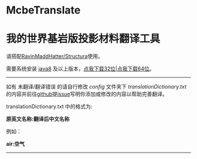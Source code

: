 # McbeTranslate

# 我的世界基岩版投影材料翻译工具

请搭配[RavinMaddHatter/Structura](https://github.com/RavinMaddHatter/Structura)使用。

需要系统安装 [java8](https://www.oracle.com/java/technologies/downloads/#java8-windows) 及以上版本，[点我下载32位](https://www.oracle.com/webapps/redirect/signon?nexturl=https://download.oracle.com/otn/java/jdk/8u361-b09/0ae14417abb444ebb02b9815e2103550/jdk-8u361-windows-i586.exe)|[点我下载64位](https://www.oracle.com/webapps/redirect/signon?nexturl=https://download.oracle.com/otn/java/jdk/8u361-b09/0ae14417abb444ebb02b9815e2103550/jdk-8u361-windows-x64.exe)。

---

如有 未翻译/翻译错误 的请自行修改 *config* 文件夹下 *translationDictionary.txt* 的内容并前往[github](https://github.com/XCLHove/McbeTranslate)提[issue](https://github.com/XCLHove/McbeTranslate/issues)写明你添加或修改的内容以帮助完善翻译。

translationDictionary.txt 中的格式为:

**原英文名称:翻译后中文名称**

例如：

**air:空气**

---